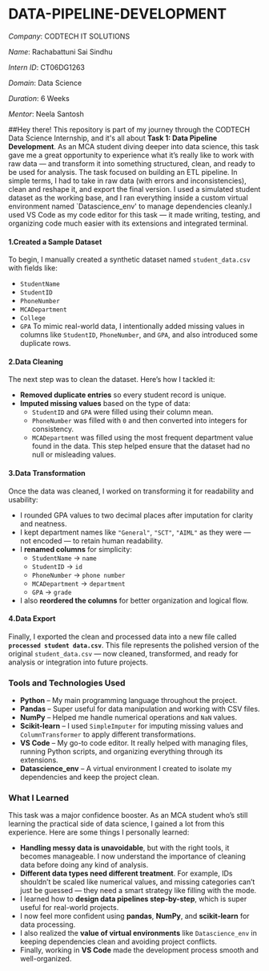 # DATA-PIPELINE-DEVELOPMENT

*Company*: CODTECH IT SOLUTIONS

*Name*:  Rachabattuni Sai Sindhu

*Intern ID*: CT06DG1263

*Domain*: Data Science

*Duration*: 6 Weeks

*Mentor*: Neela Santosh

##Hey there! This repository is part of my journey through the CODTECH Data Science Internship, and it's all about **Task 1: Data Pipeline Development**. As an MCA student diving deeper into data science, this task gave me a great opportunity to experience what it’s really like to work with raw data — and transform it into something structured, clean, and ready to be used for analysis. The task focused on building an ETL pipeline. In simple terms, I had to take in raw data (with errors and inconsistencies), clean and reshape it, and export the final version. I used a simulated student dataset as the working base, and I ran everything inside a custom virtual environment named `Datascience_env' to manage dependencies cleanly.I used VS Code as my code editor for this task — it made writing, testing, and organizing code much easier with its extensions and integrated terminal.

#### 1.Created a Sample Dataset
To begin, I manually created a synthetic dataset named `student_data.csv` with fields like:
* `StudentName`
* `StudentID`
* `PhoneNumber`
* `MCADepartment`
* `College`
* `GPA`
To mimic real-world data, I intentionally added missing values in columns like `StudentID`, `PhoneNumber`, and `GPA`, and also introduced some duplicate rows.

#### 2.Data Cleaning
The next step was to clean the dataset. Here’s how I tackled it:

* **Removed duplicate entries** so every student record is unique.
* **Imputed missing values** based on the type of data:
  * `StudentID` and `GPA` were filled using their column mean.
  * `PhoneNumber` was filled with `0` and then converted into integers for consistency.
  * `MCADepartment` was filled using the most frequent department value found in the data.
This step helped ensure that the dataset had no null or misleading values.

#### 3.Data Transformation
Once the data was cleaned, I worked on transforming it for readability and usability:
* I rounded GPA values to two decimal places after imputation for clarity and neatness.
* I kept department names like `"General"`, `"SCT"`, `"AIML"` as they were — not encoded — to retain human readability.
* I **renamed columns** for simplicity:
  * `StudentName` → `name`
  * `StudentID` → `id`
  * `PhoneNumber` → `phone number`
  * `MCADepartment` → `department`
  * `GPA` → `grade`
* I also **reordered the columns** for better organization and logical flow.

#### 4️.Data Export
Finally, I exported the clean and processed data into a new file called **`processed student data.csv`**. This file represents the polished version of the original `student_data.csv` — now cleaned, transformed, and ready for analysis or integration into future projects.

### Tools and Technologies Used
* **Python** – My main programming language throughout the project.
* **Pandas** – Super useful for data manipulation and working with CSV files.
* **NumPy** – Helped me handle numerical operations and `NaN` values.
* **Scikit-learn** – I used `SimpleImputer` for imputing missing values and `ColumnTransformer` to apply different transformations.
* **VS Code** – My go-to code editor. It really helped with managing files, running Python scripts, and organizing everything through its extensions.
* **Datascience\_env** – A virtual environment I created to isolate my dependencies and keep the project clean.

### What I Learned
This task was a major confidence booster. As an MCA student who’s still learning the practical side of data science, I gained a lot from this experience. Here are some things I personally learned:
* **Handling messy data is unavoidable**, but with the right tools, it becomes manageable. I now understand the importance of cleaning data before doing any kind of analysis.
* **Different data types need different treatment**. For example, IDs shouldn’t be scaled like numerical values, and missing categories can’t just be guessed — they need a smart strategy like filling with the mode.
* I learned how to **design data pipelines step-by-step**, which is super useful for real-world projects.
* I now feel more confident using **pandas**, **NumPy**, and **scikit-learn** for data processing.
* I also realized the **value of virtual environments** like `Datascience_env` in keeping dependencies clean and avoiding project conflicts.
* Finally, working in **VS Code** made the development process smooth and well-organized.
